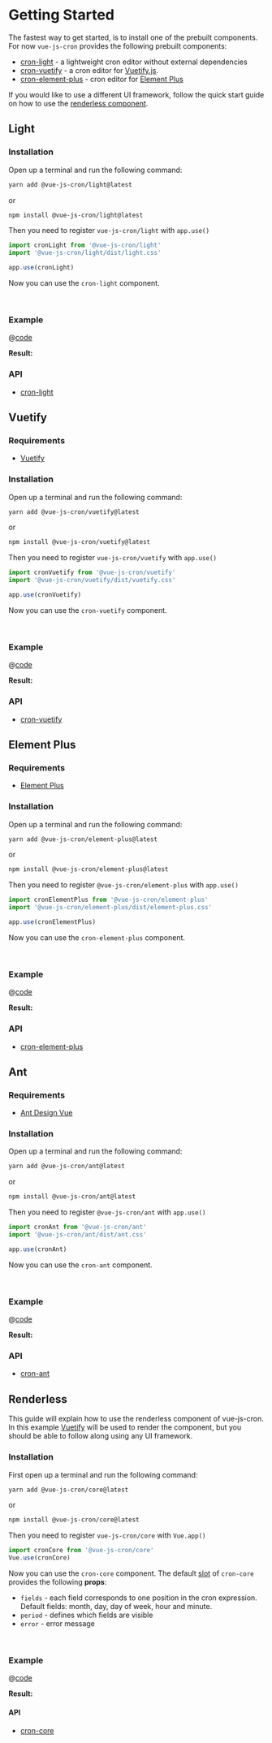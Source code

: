 # Getting Started

The fastest way to get started, is to install one of the prebuilt components.
For now `vue-js-cron` provides the following prebuilt components:
- [cron-light](#light) - a lightweight cron editor without external dependencies
- [cron-vuetify](#vuetify) - a cron editor for [Vuetify.js](https://next.vuetifyjs.com/en/).
- [cron-element-plus](#element-plus) - cron editor for [Element Plus](https://element-plus.org/en-US/)

If you would like to use a different UI framework, follow the quick start guide on how to use the [renderless component](#renderless).

## Light

### Installation

Open up a terminal and run the following command:

```bash 
yarn add @vue-js-cron/light@latest
```
or

```bash 
npm install @vue-js-cron/light@latest
```

Then you need to register `vue-js-cron/light` with `app.use()`

```js
import cronLight from '@vue-js-cron/light'
import '@vue-js-cron/light/dist/light.css'

app.use(cronLight)
```

Now you can use the `cron-light` component.

<br />

### Example

@[code](../.vuepress/components/get-started-light.vue)

**Result:**
<get-started-light />

### API

- [cron-light](../api/light)

## Vuetify

### Requirements

- [Vuetify](https://next.vuetifyjs.com/en/)

### Installation

Open up a terminal and run the following command:

```bash 
yarn add @vue-js-cron/vuetify@latest
```
or

```bash 
npm install @vue-js-cron/vuetify@latest
```

Then you need to register `vue-js-cron/vuetify` with `app.use()`

```js
import cronVuetify from '@vue-js-cron/vuetify'
import '@vue-js-cron/vuetify/dist/vuetify.css'

app.use(cronVuetify)
```

Now you can use the `cron-vuetify` component.

<br />

### Example

@[code](../.vuepress/components/get-started-vuetify.vue)

**Result:**
<get-started-vuetify />


### API

- [cron-vuetify](../api/vuetify)

## Element Plus

### Requirements

- [Element Plus](https://element-plus.org/en-US/)

### Installation

Open up a terminal and run the following command:

```bash 
yarn add @vue-js-cron/element-plus@latest
```
or

```bash 
npm install @vue-js-cron/element-plus@latest
```

Then you need to register `@vue-js-cron/element-plus` with `app.use()`

```js
import cronElementPlus from '@vue-js-cron/element-plus'
import '@vue-js-cron/element-plus/dist/element-plus.css'

app.use(cronElementPlus)
```

Now you can use the `cron-element-plus` component.

<br />

### Example

@[code](../.vuepress/components/get-started-element.vue)

**Result:**
<get-started-element />

### API

- [cron-element-plus](../api/element-plus)

## Ant

### Requirements

- [Ant Design Vue](https://www.antdv.com/components/overview/)

### Installation

Open up a terminal and run the following command:

```bash 
yarn add @vue-js-cron/ant@latest
```
or

```bash 
npm install @vue-js-cron/ant@latest
```

Then you need to register `@vue-js-cron/ant` with `app.use()`

```js
import cronAnt from '@vue-js-cron/ant'
import '@vue-js-cron/ant/dist/ant.css'

app.use(cronAnt)
```

Now you can use the `cron-ant` component.

<br />

### Example

@[code](../.vuepress/components/get-started-ant.vue)

**Result:**
<get-started-ant />

### API

- [cron-ant](../api/ant)

## Renderless

This guide will explain how to use the renderless component of vue-js-cron.
In this example [Vuetify](https://vuetifyjs.com/en/) will be used to render the component, but you should be able to follow along using any UI framework.

### Installation

First open up a terminal and run the following command:

```bash 
yarn add @vue-js-cron/core@latest
```
or

```bash 
npm install @vue-js-cron/core@latest
```

Then you need to register `vue-js-cron/core` with `Vue.app()`

```js
import cronCore from '@vue-js-cron/core'
Vue.use(cronCore)
```

Now you can use the `cron-core` component. The default [slot](https://vuejs.org/v2/guide/components-slots.html#Scoped-Slots) of `cron-core` provides the following **props**:

- `fields` - each field corresponds to one position in the cron expression. Default fields: month, day, day of week, hour and minute.
- `period` - defines which fields are visible
- `error` - error message

<br />

### Example

@[code](../.vuepress/components/get-started-renderless.vue)

**Result:**
<get-started-renderless />

#### API

- [cron-core](../api/core)